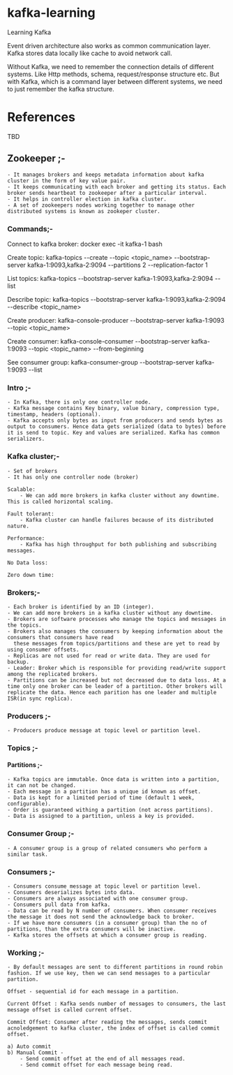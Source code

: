 # kafka-learning
Learning Kafka

Event driven architecture also works as common communication layer.
Kafka stores data locally like cache to avoid network call.

Without Kafka, we need to remember the connection details of different systems.
Like Http methods, schema, request/response structure etc. But with Kafka, which is a command layer
between different systems, we need to just remember the kafka structure.

# References
TBD

## Zookeeper ;-
    - It manages brokers and keeps metadata information about kafka cluster in the form of key value pair.
    - It keeps communicating with each broker and getting its status. Each broker sends heartbeat to zookeeper after a particular interval.
    - It helps in controller election in kafka cluster.
    - A set of zookeepers nodes working together to manage other distributed systems is known as zookeper cluster.

### Commands;-
Connect to kafka broker:
    docker exec -it kafka-1 bash

Create topic:
    kafka-topics --create --topic <topic_name> --bootstrap-server kafka-1:9093,kafka-2:9094 --partitions 2 --replication-factor 1

List topics:
    kafka-topics --bootstrap-server kafka-1:9093,kafka-2:9094 --list

Describe topic:
    kafka-topics --bootstrap-server kafka-1:9093,kafka-2:9094 --describe <topic_name>

Create producer:
    kafka-console-producer --bootstrap-server kafka-1:9093 --topic <topic_name>

Create consumer:
    kafka-console-consumer --bootstrap-server kafka-1:9093  --topic <topic_name> --from-beginning

See consumer group:
    kafka-consumer-group --bootstrap-server kafka-1:9093  --list

### Intro ;-
    - In Kafka, there is only one controller node.
    - Kafka message contains Key binary, value binary, compression type, timestamp, headers (optional).
    - Kafka accepts only bytes as input from producers and sends bytes as output to consumers. Hence data gets serialized (data to bytes) before it is send to topic. Key and values are serialized. Kafka has common serializers.

### Kafka cluster;-
    - Set of brokers
    - It has only one controller node (broker)

    Scalable:
        - We can add more brokers in kafka cluster without any downtime. This is called horizontal scaling.

    Fault tolerant:
        - Kafka cluster can handle failures because of its distributed nature.
    
    Performance:
        - Kafka has high throughput for both publishing and subscribing messages.

    No Data loss:

    Zero down time:

### Brokers;-
    - Each broker is identified by an ID (integer).
    - We can add more brokers in a kafka cluster without any downtime.
    - Brokers are software processes who manage the topics and messages in the topics.
    - Brokers also manages the consumers by keeping information about the consumers that consumers have read
      these messages from topics/partitions and these are yet to read by using consumer offsets.
    - Replicas are not used for read or write data. They are used for backup.
    - Leader: Broker which is responsible for providing read/write support among the replicated brokers.
    - Partitions can be increased but not decreased due to data loss. At a time only one broker can be leader of a partition. Other brokers will replicate the data. Hence each parition has one leader and multiple ISR(in sync replica).

### Producers ;-
    - Producers produce message at topic level or partition level.

### Topics ;-

#### Partitions ;-
    - Kafka topics are immutable. Once data is written into a partition, it can not be changed.
    - Each message in a partition has a unique id known as offset.
    - Data is kept for a limited period of time (default 1 week, configurable).
    - Order is guaranteed withing a partition (not across partitions).
    - Data is assigned to a partition, unless a key is provided.

### Consumer Group ;-
    - A consumer group is a group of related consumers who perform a similar task.

### Consumers ;-
    - Consumers consume message at topic level or partition level.    
    - Consumers deserializes bytes into data.
    - Consumers are always associated with one consumer group.
    - Consumers pull data from kafka.
    - Data can be read by N number of consumers. When consumer receives the message it does not send the acknowledge back to broker.
    - If we have more consumers (in a consumer group) than the no of partitions, than the extra consumers will be inactive.
    - Kafka stores the offsets at which a consumer group is reading.

### Working ;-
    - By default messages are sent to different partitions in round robin fashion. If we use key, then we can send messages to a particular partition.

    Offset - sequential id for each message in a partition.

    Current Offset : Kafka sends number of messages to consumers, the last message offset is called current offset.

    Commit Offset: Consumer after reading the messages, sends commit acnoledgement to kafka cluster, the index of offset is called commit offset.

    a) Auto commit
    b) Manual Commit - 
        - Send commit offset at the end of all messages read.
        - Send commit offset for each message being read.
